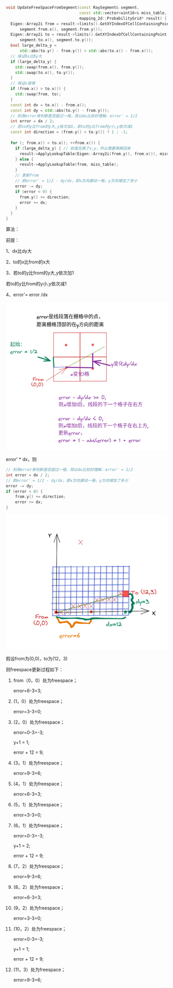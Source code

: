 ```c++
void UpdateFreeSpaceFromSegment(const RaySegment& segment,
                                const std::vector<uint16>& miss_table,
                                mapping_2d::ProbabilityGrid* result) {
  Eigen::Array2i from = result->limits().GetXYIndexOfCellContainingPoint(
      segment.from.x(), segment.from.y());
  Eigen::Array2i to = result->limits().GetXYIndexOfCellContainingPoint(
      segment.to.x(), segment.to.y());
  bool large_delta_y =
      std::abs(to.y() - from.y()) > std::abs(to.x() - from.x());
  // 保证δx比δy大
  if (large_delta_y) {
    std::swap(from.x(), from.y());
    std::swap(to.x(), to.y());
  }
  // 保证x递增
  if (from.x() > to.x()) {
    std::swap(from, to);
  }
  const int dx = to.x() - from.x();
  const int dy = std::abs(to.y() - from.y());
  // 利用error来判断是否超过一格，除以dx比较好理解，error' = 1/2
  int error = dx / 2;
  // 若to的y比from的y大,y依次加1，若to的y比from的y小,y依次减1
  const int direction = (from.y() < to.y()) ? 1 : -1;

  for (; from.x() < to.x(); ++from.x()) {
    if (large_delta_y) { // 前面互换了x,y，所以需要再换回来
      result->ApplyLookupTable(Eigen::Array2i(from.y(), from.x()), miss_table);
    } else {
      result->ApplyLookupTable(from, miss_table);
    }
    // 更新from
    // 即error' = 1/2 - dy/dx，即x方向挪动一格，y方向增加了多少
    error -= dy;
    if (error < 0) {
      from.y() += direction;
      error += dx;
    }
  }
}
```

算法：

前提：

1、dx比dy大

2、to的x比from的x大

3、若to的y比from的y大,y依次加1

若to的y比from的y小,y依次减1

4、error'= error /dx

![](assets/submap0.png)

error' * dx，则

```c++
// 利用error来判断是否超过一格，除以dx比较好理解，error' = 1/2
int error = dx / 2;
// 即error' = 1/2 - dy/dx，即x方向挪动一格，y方向增加了多少
error -= dy;
if (error < 0) {
    from.y() += direction;
    error += dx;
}
```



![](assets/submap1.png)

假设from为(0,0)，to为(12，3)

则freespace更新过程如下：

1. from（0，0）处为freespace；

   error=6-3=3;

2. (1，0）处为freespace；

   error=3-3=0;

3. (2，0）处为freespace；

   error=0-3=-3;

   y+1 = 1;

   error + 12 = 9;

4. (3，1）处为freespace；

   error=9-3=6;

5. (4，1）处为freespace；

   error=6-3=3;

6. (5，1）处为freespace；

   error=3-3=0;

7. (6，1）处为freespace；

   error=0-3=-3;

   y+1 = 2;

   error + 12 = 9;

8. (7，2）处为freespace；

   error=9-3=6;

9. (8，2）处为freespace；

   error=6-3=3;

10. (9，2）处为freespace；

    error=3-3=0;

11. (10，2）处为freespace；

    error=0-3=-3;

    y+1 = 1;

    error + 12 = 9;

12. (11，3）处为freespace；

    error=9-3=6;

    